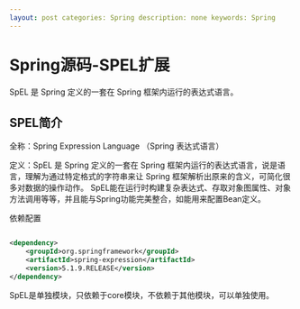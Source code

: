 ```yaml
---
layout: post categories: Spring description: none keywords: Spring
---
```


# Spring源码-SPEL扩展

SpEL 是 Spring 定义的一套在 Spring 框架内运行的表达式语言。

## SPEL简介

全称：Spring Expression Language （Spring 表达式语言）

定义：SpEL 是 Spring 定义的一套在 Spring 框架内运行的表达式语言，说是语言，理解为通过特定格式的字符串来让 Spring 框架解析出原来的含义，可简化很多对数据的操作动作。
SpEL能在运行时构建复杂表达式、存取对象图属性、对象方法调用等等，并且能与Spring功能完美整合，如能用来配置Bean定义。

依赖配置

```xml

<dependency>
    <groupId>org.springframework</groupId>
    <artifactId>spring-expression</artifactId>
    <version>5.1.9.RELEASE</version>
</dependency>
```

SpEL是单独模块，只依赖于core模块，不依赖于其他模块，可以单独使用。





